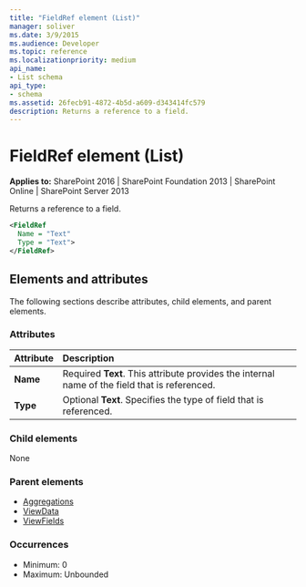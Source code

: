 ```yaml
---
title: "FieldRef element (List)"
manager: soliver
ms.date: 3/9/2015
ms.audience: Developer
ms.topic: reference
ms.localizationpriority: medium
api_name:
- List schema
api_type:
- schema
ms.assetid: 26fecb91-4872-4b5d-a609-d343414fc579
description: Returns a reference to a field.
---
```


# FieldRef element (List)

**Applies to:** SharePoint 2016 | SharePoint Foundation 2013 | SharePoint Online | SharePoint Server 2013

Returns a reference to a field.

```XML
<FieldRef
  Name = "Text"
  Type = "Text">
</FieldRef>
```

## Elements and attributes

The following sections describe attributes, child elements, and parent elements.

### Attributes

|**Attribute**|**Description**|
|:-----|:-----|
|**Name** <br/> |Required **Text**. This attribute provides the internal name of the field that is referenced.  <br/> |
|**Type** <br/> |Optional **Text**. Specifies the type of field that is referenced.  <br/> |

### Child elements

None

### Parent elements

- [Aggregations](aggregations-element-list.md)
- [ViewData](viewdata-element-list.md)
- [ViewFields](viewfields-element-list.md)

### Occurrences

- Minimum: 0
- Maximum: Unbounded

<br/>
